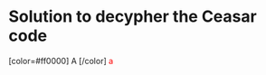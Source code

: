 # Solution to decypher the Ceasar code
[color=#ff0000] A [/color]
<span style="color: #ff0000">a</span>

